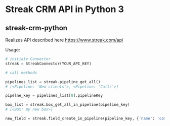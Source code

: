 # Streak CRM API in Python 3
## streak-crm-python

Realizes API described here https://www.streak.com/api

Usage:

```python
# initiate Connector
streak = StreakConnector(YOUR_API_KEY)

# call methods

pipelines_list = streak.pipeline_get_all()
# [<Pipeline: 'New clients'>, <Pipeline: 'Calls'>]

pipelne_key = pipelines_list[0].pipelineKey

box_list = streak.box_get_all_in_pipeline(pipeline_key)
# [<Box: my new box>]

new_field = streak.field_create_in_pipeline(pipeline_key, {'name': 'comment'})
```
